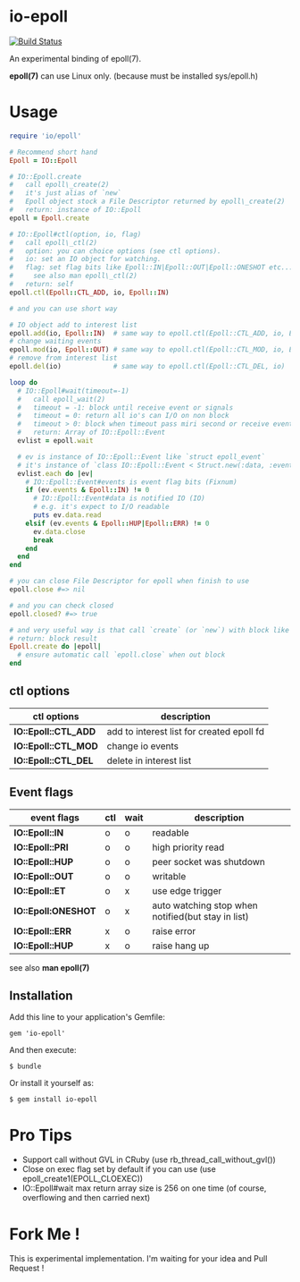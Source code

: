 io-epoll
===

[![Build Status](https://travis-ci.org/ksss/io-epoll.svg?branch=master)](https://travis-ci.org/ksss/io-epoll)

An experimental binding of epoll(7).

**epoll(7)** can use Linux only. (because must be installed sys/epoll.h)

# Usage

```ruby
require 'io/epoll'

# Recommend short hand
Epoll = IO::Epoll

# IO::Epoll.create
#   call epoll\_create(2)
#   it's just alias of `new`
#   Epoll object stock a File Descriptor returned by epoll\_create(2)
#   return: instance of IO::Epoll
epoll = Epoll.create

# IO::Epoll#ctl(option, io, flag)
#   call epoll\_ctl(2)
#   option: you can choice options (see ctl options).
#   io: set an IO object for watching.
#   flag: set flag bits like Epoll::IN|Epoll::OUT|Epoll::ONESHOT etc...
#     see also man epoll\_ctl(2)
#   return: self
epoll.ctl(Epoll::CTL_ADD, io, Epoll::IN)

# and you can use short way

# IO object add to interest list
epoll.add(io, Epoll::IN)  # same way to epoll.ctl(Epoll::CTL_ADD, io, Epoll::IN)
# change waiting events
epoll.mod(io, Epoll::OUT) # same way to epoll.ctl(Epoll::CTL_MOD, io, Epoll::IN)
# remove from interest list
epoll.del(io)             # same way to epoll.ctl(Epoll::CTL_DEL, io)

loop do
  # IO::Epoll#wait(timeout=-1)
  #   call epoll_wait(2)
  #   timeout = -1: block until receive event or signals
  #   timeout = 0: return all io's can I/O on non block
  #   timeout > 0: block when timeout pass miri second or receive events or signals
  #   return: Array of IO::Epoll::Event
  evlist = epoll.wait

  # ev is instance of IO::Epoll::Event like `struct epoll_event`
  # it's instance of `class IO::Epoll::Event < Struct.new(:data, :events); end`
  evlist.each do |ev|
    # IO::Epoll::Event#events is event flag bits (Fixnum)
    if (ev.events & Epoll::IN) != 0
      # IO::Epoll::Event#data is notified IO (IO)
      # e.g. it's expect to I/O readable
      puts ev.data.read
    elsif (ev.events & Epoll::HUP|Epoll::ERR) != 0
      ev.data.close
      break
    end
  end
end

# you can close File Descriptor for epoll when finish to use
epoll.close #=> nil

# and you can check closed
epoll.closed? #=> true

# and very useful way is that call `create` (or `new`) with block like Ruby IO.open
# return: block result
Epoll.create do |epoll|
  # ensure automatic call `epoll.close` when out block
end
```

## ctl options

ctl options|description
---|---
**IO::Epoll::CTL_ADD**|add to interest list for created epoll fd
**IO::Epoll::CTL_MOD**|change io events
**IO::Epoll::CTL_DEL**|delete in interest list

## Event flags

event flags|ctl|wait|description
---|---|---|---
**IO::Epoll::IN**|o|o|readable
**IO::Epoll::PRI**|o|o|high priority read
**IO::Epoll::HUP**|o|o|peer socket was shutdown
**IO::Epoll::OUT**|o|o|writable
**IO::Epoll::ET**|o|x|use edge trigger
**IO::Epoll:ONESHOT**|o|x|auto watching stop when notified(but stay in list)
**IO::Epoll::ERR**|x|o|raise error
**IO::Epoll::HUP**|x|o|raise hang up

see also **man epoll(7)**

## Installation

Add this line to your application's Gemfile:

    gem 'io-epoll'

And then execute:

    $ bundle

Or install it yourself as:

    $ gem install io-epoll

# Pro Tips

- Support call without GVL in CRuby (use rb\_thread\_call\_without\_gvl())
- Close on exec flag set by default if you can use (use epoll_create1(EPOLL_CLOEXEC))
- IO::Epoll#wait max return array size is 256 on one time (of course, overflowing and then carried next)

# Fork Me !

This is experimental implementation.
I'm waiting for your idea and Pull Request !
